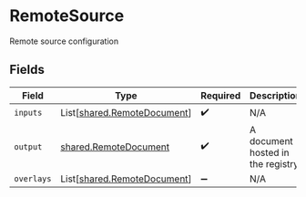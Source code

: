 # RemoteSource

Remote source configuration


## Fields

| Field                                                                | Type                                                                 | Required                                                             | Description                                                          |
| -------------------------------------------------------------------- | -------------------------------------------------------------------- | -------------------------------------------------------------------- | -------------------------------------------------------------------- |
| `inputs`                                                             | List[[shared.RemoteDocument](../../models/shared/remotedocument.md)] | :heavy_check_mark:                                                   | N/A                                                                  |
| `output`                                                             | [shared.RemoteDocument](../../models/shared/remotedocument.md)       | :heavy_check_mark:                                                   | A document hosted in the registry                                    |
| `overlays`                                                           | List[[shared.RemoteDocument](../../models/shared/remotedocument.md)] | :heavy_minus_sign:                                                   | N/A                                                                  |